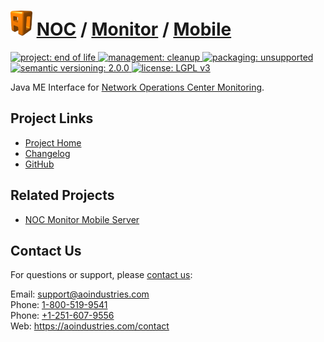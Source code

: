# [<img src="ao-logo.png" alt="AO Logo" width="35" height="40">](https://github.com/aoindustries) [NOC](https://github.com/aoindustries/noc) / [Monitor](https://github.com/aoindustries/noc-monitor) / [Mobile](https://github.com/aoindustries/noc-monitor-mobile)
<p>
	<a href="https://aoindustries.com/life-cycle#project-end-of-life">
		<img src="https://aoindustries.com/ao-badges/project-end-of-life.svg" alt="project: end of life" />
	</a>
	<a href="https://aoindustries.com/life-cycle#management-cleanup">
		<img src="https://aoindustries.com/ao-badges/management-cleanup.svg" alt="management: cleanup" />
	</a>
	<a href="https://aoindustries.com/life-cycle#packaging-unsupported">
		<img src="https://aoindustries.com/ao-badges/packaging-unsupported.svg" alt="packaging: unsupported" />
	</a>
	<br />
	<a href="http://semver.org/spec/v2.0.0.html">
		<img src="https://aoindustries.com/ao-badges/semver-2.0.0.svg" alt="semantic versioning: 2.0.0" />
	</a>
	<a href="https://www.gnu.org/licenses/lgpl-3.0">
		<img src="https://aoindustries.com/ao-badges/license-lgpl-3.0.svg" alt="license: LGPL v3" />
	</a>
</p>

Java ME Interface for [Network Operations Center Monitoring](https://github.com/aoindustries/noc-monitor).

## Project Links
* [Project Home](https://aoindustries.com/noc-monitor-mobile/)
* [Changelog](https://aoindustries.com/noc-monitor-mobile/changelog)
* [GitHub](https://github.com/aoindustries/noc-monitor-mobile)

## Related Projects
* [NOC Monitor Mobile Server](https://github.com/aoindustries/noc-monitor-mobile-server)

## Contact Us
For questions or support, please [contact us](https://aoindustries.com/contact):

Email: [support@aoindustries.com](mailto:support@aoindustries.com)  
Phone: [1-800-519-9541](tel:1-800-519-9541)  
Phone: [+1-251-607-9556](tel:+1-251-607-9556)  
Web: https://aoindustries.com/contact
